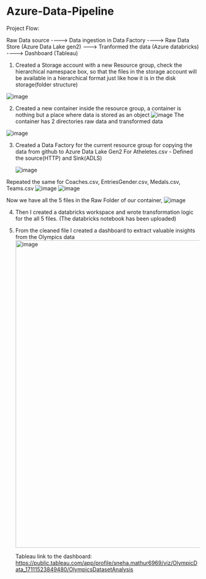 # Azure-Data-Pipeline
Project Flow:

Raw Data source ----> Data ingestion in Data Factory ----> Raw Data Store (Azure Data Lake gen2) ---> Tranformed the data (Azure databricks) ----> Dashboard (Tableau)

1.	Created a Storage account with a new Resource group, check the hierarchical namespace box, so that the files in the storage account will be available in a hierarchical format just like how it is in the disk storage(folder structure)

  ![image](https://github.com/snehamathur01/Azure-Data-Pipeline/assets/51332122/4c2b5252-470b-4fe6-9ce1-973154ce4075)

 
2.	Created a new container inside the resource group, a container is nothing but a place where data is stored as an object
   ![image](https://github.com/snehamathur01/Azure-Data-Pipeline/assets/51332122/eb0c6b30-b834-4686-81a0-0a5a4ff15148)
The container has 2 directories raw data and transformed data

 ![image](https://github.com/snehamathur01/Azure-Data-Pipeline/assets/51332122/f0fb3e1a-63af-4ebb-a3dd-8573b4bf9375)

 3.	Created a Data Factory for the current resource group for copying the data from github to Azure Data Lake Gen2
    For Atheletes.csv - Defined the source(HTTP) and Sink(ADLS)

    ![image](https://github.com/snehamathur01/Azure-Data-Pipeline/assets/51332122/3bb7e3f0-8191-40e3-877d-ec7048c0fc71)

    
Repeated the same for Coaches.csv, EntriesGender.csv, Medals.csv, Teams.csv
![image](https://github.com/snehamathur01/Azure-Data-Pipeline/assets/51332122/d5ae715c-008a-43aa-ab83-cbe64bab2e76)
![image](https://github.com/snehamathur01/Azure-Data-Pipeline/assets/51332122/a915b28e-8229-4424-9ae8-3dfe31aabb27)

Now we have all the 5 files in the Raw Folder of our container,
![image](https://github.com/snehamathur01/Azure-Data-Pipeline/assets/51332122/9e018a42-8a5d-4bab-b070-6ef4c83a0192)

4. Then I created a databricks workspace and wrote transformation logic for the all 5 files. (The databricks notebook has been uploaded)
   
5. From the cleaned file I created a dashboard to extract valuable insights from the Olympics data
   <img width="803" alt="image" src="https://github.com/snehamathur01/Azure-Data-Pipeline/assets/51332122/ffcd1292-2a3c-4234-a10e-43bb89843c41">

   Tableau link to the dashboard: https://public.tableau.com/app/profile/sneha.mathur6969/viz/OlympicData_17111523849480/OlympicsDatasetAnalysis






